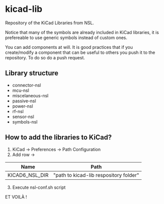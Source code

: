 # kicad-lib
Repository of the KiCad Libraries from NSL. 

Notice that many of the symbols are already included in KiCad libraries, it is prefereable to use generic symbols instead of custom ones.

You can add components at will. It is good practices that if you create/modify a component that can be useful to others you push it to the repository. To do so do a push request.

## Library structure

- connector-nsl
- mcu-nsl
- miscelaneous-nsl
- passive-nsl
- power-nsl
- rf-nsl
- sensor-nsl
- symbols-nsl

## How to add the libraries to KiCad?
1. KiCad -> Preferences -> Path Configuration
2. Add row -> 

| Name                     | Path                                   |
|--------------------------|----------------------------------------|
| KICAD6_NSL_DIR           | "path to kicad-lib respository folder" |

3. Execute nsl-conf.sh script

ET VOILÀ !
